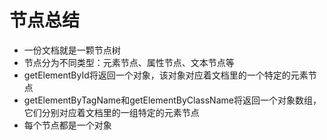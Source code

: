 # 节点总结

* 一份文档就是一颗节点树
* 节点分为不同类型：元素节点、属性节点、文本节点等
* getElementById将返回一个对象，该对象对应着文档里的一个特定的元素节点
* getElementByTagName和getElementByClassName将返回一个对象数组，它们分别对应着文档里的一组特定的元素节点
* 每个节点都是一个对象

